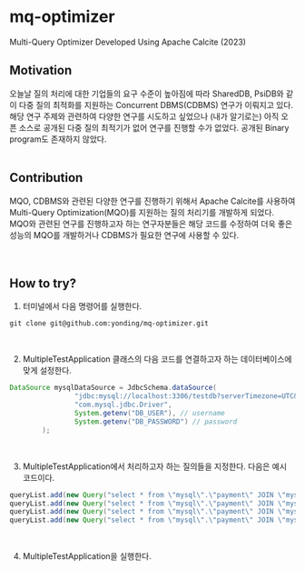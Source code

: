 # mq-optimizer

Multi-Query Optimizer Developed Using Apache Calcite (2023) <br>

##  Motivation
오늘날 질의 처리에 대한 기업들의 요구 수준이 높아짐에 따라 SharedDB, PsiDB와 같이 다중 질의 최적화를 지원하는 Concurrent DBMS(CDBMS) 연구가 이뤄지고 있다. 해당 연구 주제와 관련하여 다양한 연구를 시도하고 싶었으나 (내가 알기로는) 아직 오픈 소스로 공개된 다중 질의 최적기가 없어 연구를 진행할 수가 없었다. 공개된 Binary program도 존재하지 않았다. <br><br>
## Contribution
MQO, CDBMS와 관련된 다양한 연구를 진행하기 위해서 Apache Calcite를 사용하여 Multi-Query Optimization(MQO)를 지원하는 질의 처리기를 개발하게 되었다. MQO와 관련된 연구를 진행하고자 하는 연구자분들은 해당 코드를 수정하여 더욱 좋은 성능의 MQO를 개발하거나 CDBMS가 필요한 연구에 사용할 수 있다.  
<br><br>
## How to try?
1. 터미널에서 다음 명령어를 실행한다.
```bsh
git clone git@github.com:yonding/mq-optimizer.git
```
<br>

2. MultipleTestApplication 클래스의 다음 코드를 연결하고자 하는 데이터베이스에 맞게 설정한다.
```java
DataSource mysqlDataSource = JdbcSchema.dataSource(
                "jdbc:mysql://localhost:3306/testdb?serverTimezone=UTC&characterEncoding=UTF-8",
                "com.mysql.jdbc.Driver",
                System.getenv("DB_USER"), // username
                System.getenv("DB_PASSWORD") // password
        );
```
<br>

3. MultipleTestApplication에서 처리하고자 하는 질의들을 지정한다. 다음은 예시 코드이다. 
```java
queryList.add(new Query("select * from \"mysql\".\"payment\" JOIN \"mysql\".\"user\" ON \"id\" = \"user_id\" WHERE \"point\" >= 99000 AND \"name\" = 'Willa' AND \"method\" = 'PAYCO'", config));
queryList.add(new Query("select * from \"mysql\".\"payment\" JOIN \"mysql\".\"user\" ON \"id\" = \"user_id\" WHERE \"point\" >= 99000 AND \"name\" = 'Willa' AND \"method\" = 'LPAY'", config));
queryList.add(new Query("select * from \"mysql\".\"payment\" JOIN \"mysql\".\"user\" ON \"id\" = \"user_id\" WHERE \"id\" <= 3 AND \"method\" = 'TOSSPAY'", config));
queryList.add(new Query("select * from \"mysql\".\"payment\" JOIN \"mysql\".\"user\" ON \"id\" = \"user_id\" WHERE \"id\" <= 3 AND \"method\" = 'TOSSPAY'", config));
```
<br>

4. MultipleTestApplication을 실행한다. 

